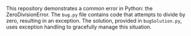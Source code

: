 This repository demonstrates a common error in Python: the ZeroDivisionError. The `bug.py` file contains code that attempts to divide by zero, resulting in an exception. The solution, provided in `bugSolution.py`, uses exception handling to gracefully manage this situation.